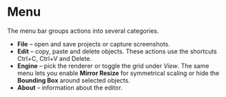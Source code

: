 # Menu

The menu bar groups actions into several categories.

- **File** – open and save projects or capture screenshots.
- **Edit** – copy, paste and delete objects. These actions use the shortcuts
  Ctrl+C, Ctrl+V and Delete.
- **Engine** – pick the renderer or toggle the grid under *View*. The same menu
  lets you enable **Mirror Resize** for symmetrical scaling or hide the
  **Bounding Box** around selected objects.
- **About** – information about the editor.
